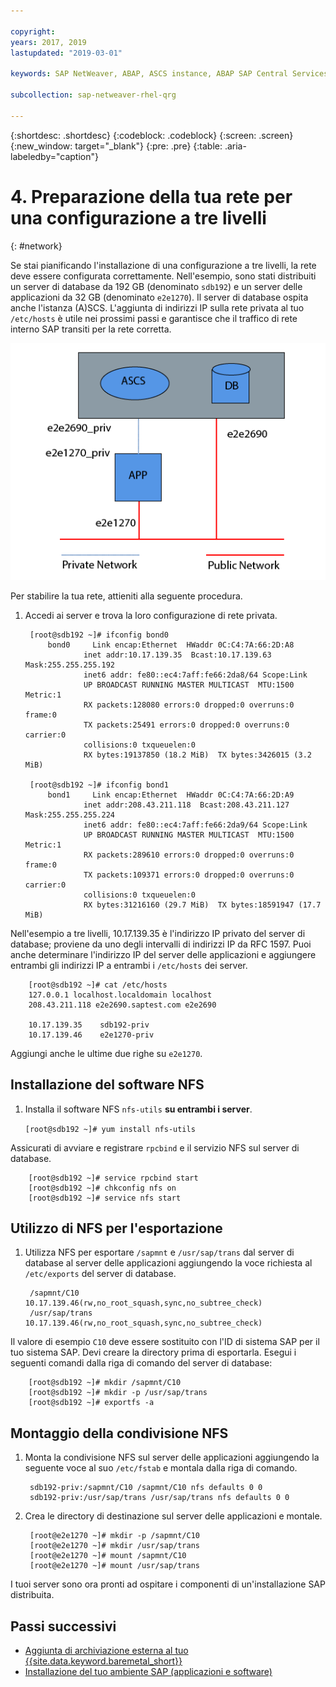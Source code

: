 ```yaml
---

copyright:
years: 2017, 2019
lastupdated: "2019-03-01"

keywords: SAP NetWeaver, ABAP, ASCS instance, ABAP SAP Central Services, application server, database server, three-tier

subcollection: sap-netweaver-rhel-qrg

---
```


{:shortdesc: .shortdesc}
{:codeblock: .codeblock}
{:screen: .screen}
{:new_window: target="_blank"}
{:pre: .pre}
{:table: .aria-labeledby="caption"}

# 4. Preparazione della tua rete per una configurazione a tre livelli
{: #network}

Se stai pianificando l'installazione di una configurazione a tre livelli, la rete deve essere configurata correttamente. Nell'esempio, sono stati distribuiti un server di database da 192 GB (denominato `sdb192`) e un server delle applicazioni da 32 GB (denominato `e2e1270`). Il server di database ospita anche l'istanza (A)SCS. L'aggiunta di indirizzi IP sulla rete privata al tuo `/etc/hosts` è utile nei prossimi passi e garantisce che il traffico di rete interno SAP transiti per la rete corretta.

![Figura 1. Esempio di configurazione a tre livelli](/images/network-01.png "Esempio di configurazione a tre livelli")

Per stabilire la tua rete, attieniti alla seguente procedura.

1. Accedi ai server e trova la loro configurazione di rete privata.

        [root@sdb192 ~]# ifconfig bond0
            bond0	  Link encap:Ethernet  HWaddr 0C:C4:7A:66:2D:A8
                    inet addr:10.17.139.35  Bcast:10.17.139.63 Mask:255.255.255.192
                    inet6 addr: fe80::ec4:7aff:fe66:2da8/64 Scope:Link
                    UP BROADCAST RUNNING MASTER MULTICAST  MTU:1500  Metric:1
                    RX packets:128080 errors:0 dropped:0 overruns:0 frame:0
                    TX packets:25491 errors:0 dropped:0 overruns:0 carrier:0
                    collisions:0 txqueuelen:0
                    RX bytes:19137850 (18.2 MiB)  TX bytes:3426015 (3.2 MiB)

        [root@sdb192 ~]# ifconfig bond1
            bond1	  Link encap:Ethernet  HWaddr 0C:C4:7A:66:2D:A9
                    inet addr:208.43.211.118  Bcast:208.43.211.127 Mask:255.255.255.224
                    inet6 addr: fe80::ec4:7aff:fe66:2da9/64 Scope:Link
                    UP BROADCAST RUNNING MASTER MULTICAST  MTU:1500  Metric:1
                    RX packets:289610 errors:0 dropped:0 overruns:0 frame:0
                    TX packets:109371 errors:0 dropped:0 overruns:0 carrier:0
                    collisions:0 txqueuelen:0
                    RX bytes:31216160 (29.7 MiB)  TX bytes:18591947 (17.7 MiB)

Nell'esempio a tre livelli, 10.17.139.35 è l'indirizzo IP privato del server di database; proviene da uno degli intervalli di indirizzi IP da RFC 1597. Puoi anche determinare l'indirizzo IP del server delle applicazioni e aggiungere entrambi gli indirizzi IP a entrambi i `/etc/hosts` dei server.

        [root@sdb192 ~]# cat /etc/hosts
        127.0.0.1 localhost.localdomain localhost
        208.43.211.118 e2e2690.saptest.com e2e2690

        10.17.139.35    sdb192-priv
        10.17.139.46    e2e1270-priv

Aggiungi anche le ultime due righe su `e2e1270`.

## Installazione del software NFS

1. Installa il software NFS `nfs-utils` **su entrambi i server**.

      `[root@sdb192 ~]# yum install nfs-utils`

Assicurati di avviare e registrare `rpcbind` e il servizio NFS sul server di database.

        [root@sdb192 ~]# service rpcbind start
        [root@sdb192 ~]# chkconfig nfs on
        [root@sdb192 ~]# service nfs start

## Utilizzo di NFS per l'esportazione

1. Utilizza NFS per esportare `/sapmnt` e `/usr/sap/trans` dal server di database al server delle applicazioni aggiungendo la voce richiesta al `/etc/exports` del server di database.

        /sapmnt/C10		10.17.139.46(rw,no_root_squash,sync,no_subtree_check)
        /usr/sap/trans	10.17.139.46(rw,no_root_squash,sync,no_subtree_check)

Il valore di esempio `C10` deve essere sostituito con l'ID di sistema SAP per il tuo sistema SAP. Devi creare la directory prima di esportarla. Esegui i seguenti comandi dalla riga di comando del server di database:

        [root@sdb192 ~]# mkdir /sapmnt/C10
        [root@sdb192 ~]# mkdir -p /usr/sap/trans
        [root@sdb192 ~]# exportfs -a

## Montaggio della condivisione NFS

1. Monta la condivisione NFS sul server delle applicazioni aggiungendo la seguente voce al suo `/etc/fstab` e montala dalla riga di comando.

        sdb192-priv:/sapmnt/C10 /sapmnt/C10 nfs defaults 0 0
        sdb192-priv:/usr/sap/trans /usr/sap/trans nfs defaults 0 0

2. Crea le directory di destinazione sul server delle applicazioni e montale.

        [root@e2e1270 ~]# mkdir -p /sapmnt/C10
        [root@e2e1270 ~]# mkdir /usr/sap/trans
        [root@e2e1270 ~]# mount /sapmnt/C10
        [root@e2e1270 ~]# mount /usr/sap/trans

I tuoi server sono ora pronti ad ospitare i componenti di un'installazione SAP distribuita.

## Passi successivi

  * [Aggiunta di archiviazione esterna al tuo {{site.data.keyword.baremetal_short}}](/docs/infrastructure/sap-netweaver-rhel-qrg?topic=sap-netweaver-rhel-qrg-storage)
  * [Installazione del tuo ambiente SAP (applicazioni e software)](/docs/infrastructure/sap-netweaver-rhel-qrg?topic=sap-netweaver-rhel-qrg-install_landscape)
